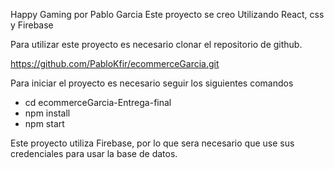 Happy Gaming por Pablo Garcia
Este proyecto se creo Utilizando React, css y Firebase

Para utilizar este proyecto es necesario clonar el repositorio de github.

https://github.com/PabloKfir/ecommerceGarcia.git

Para iniciar el proyecto es necesario seguir los siguientes comandos
- cd ecommerceGarcia-Entrega-final
- npm install
- npm start

Este proyecto utiliza Firebase, por lo que sera necesario que use sus credenciales para usar la base de datos.
